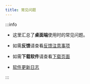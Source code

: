 ```yaml
---
title: 常见问题
---
```


:::info

- 这里汇总了**桌面端**使用时的常见问题。

- 如需**反馈**请查看[反馈注意事项](/report/)

- 如需**下载软件**请查看[下载页面](/download/)

- [软件更新日志](https://github.com/lyswhut/lx-music-desktop/blob/master/CHANGELOG.md)

:::

<!-- ## 如何使用此文档

### 电脑端

![desktop](https://tvax2.sinaimg.cn/large/007SWtfrly1h9jegdcgmkj30y10i178p.jpg)

### 移动端

![mobile](https://tva3.sinaimg.cn/large/007SWtfrly1h9jeqgflxhj30u01t0afn.jpg) -->
